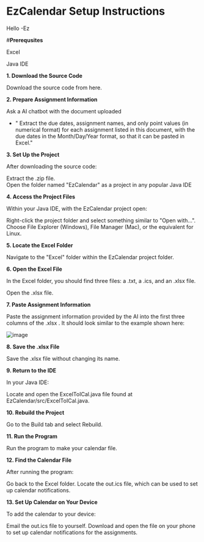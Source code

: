 # EzCalendar Setup Instructions
Hello
	-Ez

#**Prerequsites** 

Excel

Java IDE

**1. Download the Source Code**

Download the source code from here.

**2. Prepare Assignment Information**

Ask a AI chatbot with the document uploaded 

 - " Extract the due dates, assignment names, and only point values (in
   numerical format) for 		 each assignment listed in this document,
   with the due dates in the Month/Day/Year format, so that it can be
   pasted in Excel."

	


**3. Set Up the Project**

After downloading the source code:

Extract the .zip file.	
Open the folder named "EzCalendar" as a project in any popular Java IDE

**4. Access the Project Files**

Within your Java IDE, with the EzCalendar project open:

Right-click the project folder and select something similar to "Open with...".
Choose File Explorer (Windows), File Manager (Mac), or the equivalent for Linux.

**5. Locate the Excel Folder**

Navigate to the "Excel" folder within the EzCalendar project folder.

**6. Open the Excel File**

In the Excel folder, you should find three files: a .txt, a .ics, and an .xlsx file.

Open the .xlsx file.

**7. Paste Assignment Information**

Paste the assignment information provided by the AI into the first three columns of the .xlsx . It should look similar to the example shown here:

![image](https://github.com/user-attachments/assets/7cdefa57-d289-47dc-a30d-15c8bc1ae2e6)


**8. Save the .xlsx File**

Save the .xlsx file without changing its name.


**9. Return to the IDE**

In your Java IDE:

Locate and open the ExcelToICal.java file found at EzCalendar/src/ExcelToICal.java.


**10. Rebuild the Project**

Go to the Build tab and select Rebuild.

**11. Run the Program**

Run the program to make your calendar file.

**12. Find the Calendar File**

After running the program:

Go back to the Excel folder.
Locate the out.ics file, which can be used to set up calendar notifications.

**13. Set Up Calendar on Your Device**

To add the calendar to your device:

Email the out.ics file to yourself.
Download and open the file on your phone to set up calendar notifications for the assignments.

